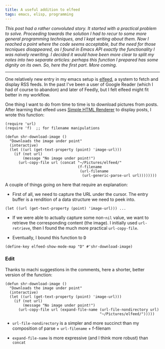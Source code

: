 ```yaml
---
title: A useful addition to elfeed
tags: emacs, elisp, programming
---
```


_This post had a rather convoluted story. It started with a practical
problem to solve. Proceeding towards the solution I had to recur to
some more general programming techniques, and I kept writing about
them. Now I reached a point where the code seems acceptable, but the
need for those tecniques disappeared, as I found in Emacs API exactly
the functionality I was naively rewriting. I decided it would have
been more clear to split my notes into two separate articles: perhaps
this function I prepared has some dignity on its own. So, here the
first part. More coming._

* * * *

One relatively new entry in my emacs setup is
[elfeed](http://nullprogram.com/blog/2013/09/04/), a system to fetch
and display RSS feeds. In the past I've been a user of Google Reader
(which I had of course to abandon) and later of Feedly, but I felt
elfeed might fit better in my workflow.

One thing I want to do from time to time is to download pictures from
posts. After learning that elfeed uses
[Simple HTML Renderer](https://www.emacswiki.org/emacs/HtmlRendering)
to display posts, I wrote this function:

~~~~ {.commonlisp}
(require 'url)
(require 'f)  ;; for filename manipulations

(defun shr-download-image ()
  "Downloads the image under point"
  (interactive)
  (let ((url (get-text-property (point) 'image-url)))
    (if (not url)
        (message "No image under point!")
      (url-copy-file url (concat "~/Pictures/elfeed/"
                                 (f-filename
                                  (url-filename
                                   (url-generic-parse-url url))))))))
~~~~

A couple of things going on here that require an explanation:

* First of all, we need to capture the URL under the cursor. The entry
  buffer is a rendition of a data structure we need to peek into.
 
~~~~ {.commonlisp}
(let ((url (get-text-property (point) 'image-url))) ...
~~~~

* If we were able to actually capture some non-`nil` value, we want to
  retrieve the corresponding content (the image). I initially used
  `url-retrieve`, then I found the much more practical `url-copy-file`.
  
* Eventually, I bound this function to <kbd>D</kbd>

~~~~ {.commonlisp}
(define-key elfeed-show-mode-map "D" #'shr-download-image)
~~~~

### Edit

Thanks to machi suggestions in the comments, here a shorter, better
version of the function:

~~~~ {.commonlisp}
(defun shr-download-image ()
  "Downloads the image under point"
  (interactive)
  (let ((url (get-text-property (point) 'image-url)))
    (if (not url)
        (message "No image under point!")
      (url-copy-file url (expand-file-name (url-file-nondirectory url)
                                           "~/Pictures/elfeed/")))))
~~~~

* `url-file-nondirectory` is a simpler and more succinct than my
  composition of parse + `url-filename` + f-filenam
  
* `expand-file-name` is more expressive (and I think more robust) than
  `concat`
